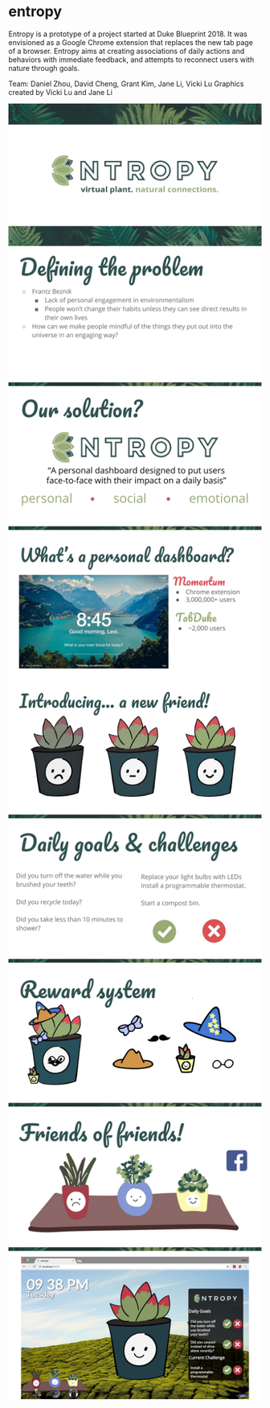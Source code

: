 # entropy
Entropy is a prototype of a project started at Duke Blueprint 2018. It was envisioned as a Google Chrome extension that replaces the new tab page of a browser. Entropy aims at creating associations of daily actions and behaviors with immediate feedback, and attempts to reconnect users with nature through goals.

Team: Daniel Zhou, David Cheng, Grant Kim, Jane Li, Vicki Lu
Graphics created by Vicki Lu and Jane Li

![alt text](slides/1.jpg)
![alt text](slides/2.jpg)
![alt text](slides/3.jpg)
![alt text](slides/4.jpg)
![alt text](slides/5.jpg)
![alt text](slides/6.jpg)
![alt text](slides/7.jpg)
![alt text](slides/8.jpg)
![alt text](slides/9.jpg)
